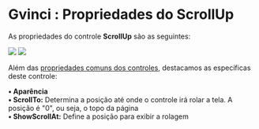 # Gvinci : Propriedades do ScrollUp

As propriedades do controle **ScrollUp** são as seguintes:

![](http://www.gvinci.com.br/manual/scrollup_1.zoom80.png)   ![](http://www.gvinci.com.br/manual/scrollup_2.zoom80.png)

Além das [propriedades comuns dos controles](http://www.gvinci.com.br/manual/propriedades_comuns_de_control.htm), destacamos as específicas deste controle:

**• Aparência**  
           **• ScrollTo:** Determina a posição até onde o controle irá rolar a tela. A posição é "0", ou seja, o topo da página  
           **• ShowScrollAt:** Define a posição para exibir a rolagem


